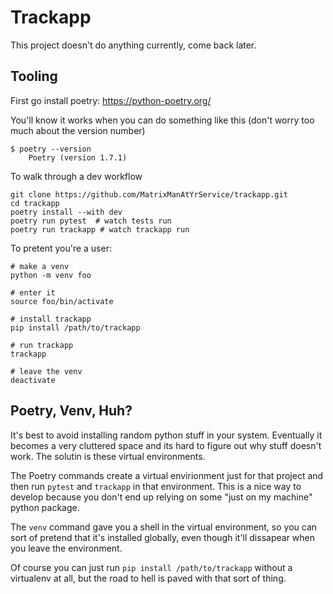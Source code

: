# Trackapp

This project doesn't do anything currently, come back later.

## Tooling

First go install poetry: https://python-poetry.org/

You'll know it works when you can do something like this (don't worry too much about the version number)

```
$ poetry --version
    Poetry (version 1.7.1)
```

To walk through a dev workflow
```
git clone https://github.com/MatrixManAtYrService/trackapp.git
cd trackapp
poetry install --with dev
poetry run pytest  # watch tests run
poetry run trackapp # watch trackapp run
```


To pretent you're a user:

```
# make a venv
python -m venv foo

# enter it
source foo/bin/activate

# install trackapp
pip install /path/to/trackapp

# run trackapp
trackapp

# leave the venv
deactivate
```

## Poetry, Venv, Huh?

It's best to avoid installing random python stuff in your system.
Eventually it becomes a very cluttered space and its hard to figure out why stuff doesn't work.
The solutin is these virtual environments.

The Poetry commands create a virtual envirionment just for that project and then run `pytest` and `trackapp` in that environment.
This is a nice way to develop because you don't end up relying on some "just on my machine" python package.

The `venv` command gave you a shell in the virtual environment, so you can sort of pretend that it's installed globally, even though it'll dissapear when you leave the environment.

Of course you can just run `pip install /path/to/trackapp` without a virtualenv at all, but the road to hell is paved with that sort of thing.
